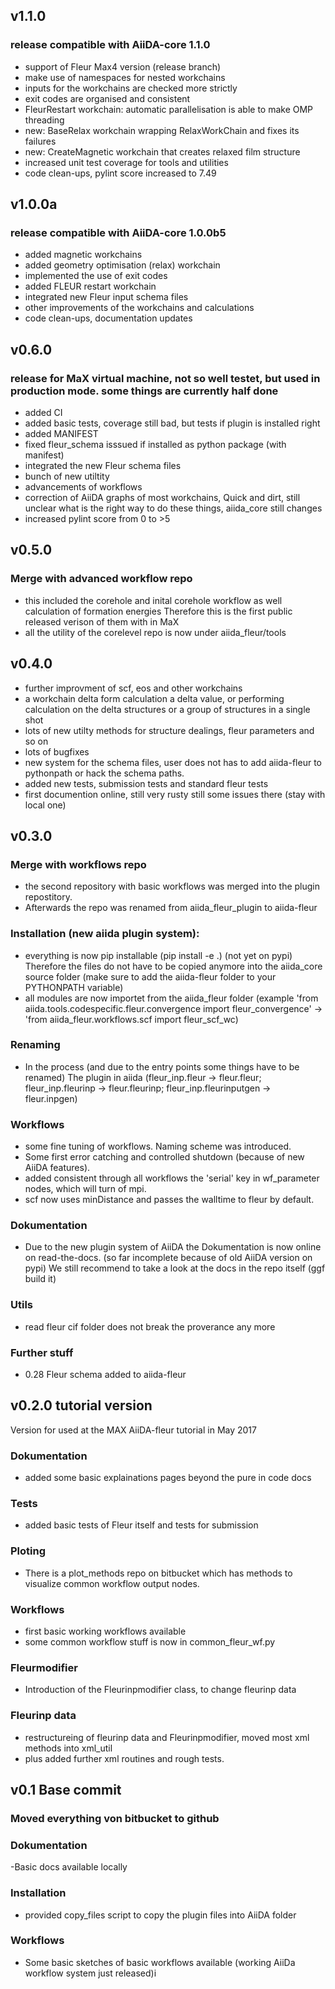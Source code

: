 ## v1.1.0
### release compatible with AiiDA-core 1.1.0
- support of Fleur Max4 version (release branch)
- make use of namespaces for nested workchains
- inputs for the workchains are checked more strictly
- exit codes are organised and consistent
- FleurRestart workchain: automatic parallelisation is able to make OMP threading
- new: BaseRelax workchain wrapping RelaxWorkChain and fixes its failures
- new: CreateMagnetic workchain that creates relaxed film structure
- increased unit test coverage for tools and utilities
- code clean-ups, pylint score increased to 7.49

## v1.0.0a
### release compatible with AiiDA-core 1.0.0b5
- added magnetic workchains
- added geometry optimisation (relax) workchain
- implemented the use of exit codes
- added FLEUR restart workchain
- integrated new Fleur input schema files
- other improvements of the workchains and calculations
- code clean-ups, documentation updates

## v0.6.0
### release for MaX virtual machine, not so well testet, but used in production mode. some things are currently half done
- added CI
- added basic tests, coverage still bad, but tests if plugin is installed right
- added MANIFEST
- fixed fleur_schema isssued if installed as python package (with manifest)
- integrated the new Fleur schema files
- bunch of new utiltity
- advancements of workflows
- correction of AiiDA graphs of most workchains, Quick and dirt, still unclear what is the right way to do these things, aiida_core still changes
- increased pylint score from 0 to >5

## v0.5.0
### Merge with advanced workflow repo
- this included the corehole and inital corehole workflow as well calculation of formation energies
  Therefore this is the first public released verison of them with in MaX
- all the utility of the corelevel repo is now under aiida_fleur/tools


## v0.4.0
- further improvment of scf, eos and other workchains
- a workchain delta form calculation a delta value, or performing calculation on the delta structures or a group of structures in a single shot
- lots of new utilty methods for structure dealings, fleur parameters and so on
- lots of bugfixes
- new system for the schema files, user does not has to add aiida-fleur to pythonpath or hack the schema paths.
- added new tests, submission tests and standard fleur tests
- first documention online, still very rusty still some issues there (stay with local one)

## v0.3.0

### Merge with workflows repo
- the second repository with basic workflows was merged into the plugin repostitory.
- Afterwards the repo was renamed from aiida_fleur_plugin to aiida-fleur

### Installation (new aiida plugin system):
- everything is now pip installable (pip install -e .) (not yet on pypi)
Therefore the files do not have to be copied anymore into the aiida_core source folder
(make sure to add the aiida-fleur folder to your PYTHONPATH variable)
- all modules are now importet from the aiida_fleur folder
 (example 'from aiida.tools.codespecific.fleur.convergence import fleur_convergence' -> 'from aiida_fleur.workflows.scf import fleur_scf_wc)

### Renaming
- In the process (and due to the entry points some things have to be renamed)
  The plugin in aiida (fleur_inp.fleur -> fleur.fleur; fleur_inp.fleurinp -> fleur.fleurinp; fleur_inp.fleurinputgen -> fleur.inpgen)

### Workflows
- some fine tuning of workflows. Naming scheme was introduced.
- Some first error catching and controlled shutdown (because of new AiiDA features).
- added consistent through all workflows the 'serial' key in wf_parameter nodes, which will turn of mpi.
- scf now uses minDistance and passes the walltime to fleur by default.

### Dokumentation
- Due to the new plugin system of AiiDA the Dokumentation is now online on read-the-docs.
(so far incomplete because of old AiiDA version on pypi) We still recommend to take a look at the docs in the repo itself (ggf build it)

### Utils
- read fleur cif folder does not break the proverance any more


### Further stuff
- 0.28 Fleur schema added to aiida-fleur



## v0.2.0 tutorial version

Version for used at the MAX AiiDA-fleur tutorial in May 2017

### Dokumentation
- added some basic explainations pages beyond the pure in code docs


### Tests
- added basic tests of Fleur itself and tests for submission

### Ploting
- There is a plot_methods repo on bitbucket which has methods to visualize common workflow output nodes.

### Workflows
- first basic working workflows available
- some common workflow stuff is now in common_fleur_wf.py

### Fleurmodifier
- Introduction of the Fleurinpmodifier class, to change fleurinp data

### Fleurinp data
- restructureing of fleurinp data and Fleurinpmodifier, moved most xml methods into xml_util
- plus added further xml routines and rough tests.


## v0.1 Base commit

### Moved everything von bitbucket to github

### Dokumentation
-Basic docs available locally

### Installation
- provided copy_files script to copy the plugin files into AiiDA folder

### Workflows
- Some basic sketches of basic workflows available (working AiiDa workflow system just released)i
